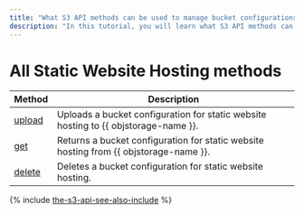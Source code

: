 ```yaml
---
title: "What S3 API methods can be used to manage bucket configurations for a static web hosting in {{ objstorage-full-name }}"
description: "In this tutorial, you will learn what S3 API methods can be used to manage bucket configurations for a static web hosting."
---
```


# All Static Website Hosting methods

Method | Description
----- | -----
[upload](hosting/upload.md) | Uploads a bucket configuration for static website hosting to {{ objstorage-name }}.
[get](hosting/get.md) | Returns a bucket configuration for static website hosting from {{ objstorage-name }}.
[delete](hosting/delete.md) | Deletes a bucket configuration for static website hosting.

{% include [the-s3-api-see-also-include](../../../_includes/storage/the-s3-api-see-also-include.md) %}